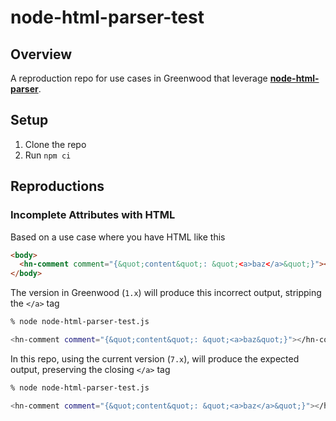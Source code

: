# node-html-parser-test

## Overview

A reproduction repo for use cases in Greenwood that leverage [**node-html-parser**](https://www.npmjs.com/package/node-html-parser).

## Setup

1. Clone the repo
1. Run `npm ci`

## Reproductions

### Incomplete Attributes with HTML

Based on a use case where you have HTML like this

```html
<body>
  <hn-comment comment="{&quot;content&quot;: &quot;<a>baz</a>&quot;}"></hn-comment>
</body>
```

The version in Greenwood (`1.x`) will produce this incorrect output, stripping the `</a>` tag

```sh
% node node-html-parser-test.js

<hn-comment comment="{&quot;content&quot;: &quot;<a>baz&quot;}"></hn-comment>
```

In this repo, using the current version (`7.x`), will produce the expected output, preserving the closing `</a>` tag

```sh
% node node-html-parser-test.js

<hn-comment comment="{&quot;content&quot;: &quot;<a>baz</a>&quot;}"></hn-comment>
```